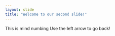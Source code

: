 ```yaml
---
layout: slide
title: "Welcome to our second slide!"
---
```

This is mind numbing
Use the left arrow to go back!
